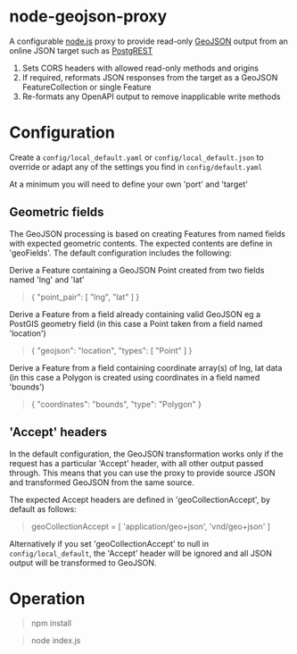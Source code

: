 # node-geojson-proxy

A configurable [node.js](https://nodejs.org/api/) proxy to provide read-only [GeoJSON](https://geojson.org/) output from an online JSON target such as [PostgREST](https://postgrest.org/) 

1. Sets CORS headers with allowed read-only methods and origins
2. If required, reformats JSON responses from the target as a GeoJSON FeatureCollection or single Feature
3. Re-formats any OpenAPI output to remove inapplicable write methods

# Configuration

Create a `config/local_default.yaml` or `config/local_default.json` to override or adapt any of the settings you find in `config/default.yaml`

At a minimum you will need to define your own 'port' and 'target'

## Geometric fields

The GeoJSON processing is based on creating Features from named fields with expected geometric contents. The expected contents are define in 'geoFields'. The default configuration includes the following:

Derive a Feature containing a GeoJSON Point created from two fields named 'lng' and 'lat'
> { "point_pair": [ "lng", "lat" ] }

Derive a Feature from a field already containing valid GeoJSON eg a PostGIS geometry field (in this case a Point taken from a field named 'location')
> { "geojson": "location", "types": [ "Point" ] }

Derive a Feature from a field containing coordinate array(s) of lng, lat data (in this case a Polygon is created using coordinates in a field named 'bounds')
> { "coordinates": "bounds", "type": "Polygon" }

## 'Accept' headers

In the default configuration, the GeoJSON transformation works only if the request has a particular 'Accept' header, with all other output passed through. This means that you can use the proxy to provide source JSON and transformed GeoJSON from the same source.

The expected Accept headers are defined in 'geoCollectionAccept', by default as follows:

> geoCollectionAccept = [ 'application/geo+json',  'vnd/geo+json' ]

Alternatively if you set 'geoCollectionAccept' to null in `config/local_default`, the 'Accept' header will be ignored and all JSON output will be transformed to GeoJSON.

# Operation

> npm install

> node index.js
